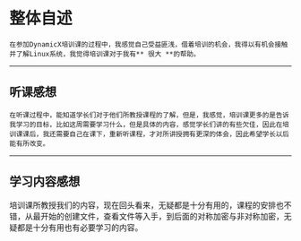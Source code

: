 # 整体自述
    在参加DynamicX培训课的过程中，我感觉自己受益匪浅，借着培训的机会，我得以有机会接触并了解Linux系统，我觉得培训课对于我有** 很大 **的帮助。
-----
## 听课感想
    在听课过程中，能知道学长们对于他们所教授课程的了解，但是，我感觉，培训课更多的是告诉我学习的目标，比如这周需要学习什么，但是具体的内容，感觉学长们讲的有些欠佳，因此在培训课课后，我还需要自己在课下，重新听课程，才对所讲授拥有更深的体会，因此希望学长以后能有所改变。
-----
## 学习内容感想
  培训课所教授我们的内容，现在回头看来，无疑都是十分有用的，课程的安排也不错，从最开始的创建文件，查看文件等入手，到后面的对称加密与非对称加密，无疑都是十分有用也有必要学习的内容。
